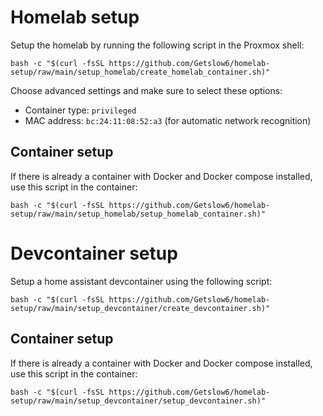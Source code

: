 # Homelab setup
Setup the homelab by running the following script in the Proxmox shell:
```
bash -c "$(curl -fsSL https://github.com/Getslow6/homelab-setup/raw/main/setup_homelab/create_homelab_container.sh)"
```
Choose advanced settings and make sure to select these options:
- Container type: `privileged`
- MAC address: `bc:24:11:08:52:a3` (for automatic network recognition)


## Container setup
If there is already a container with Docker and Docker compose installed, use this script in the container:
```
bash -c "$(curl -fsSL https://github.com/Getslow6/homelab-setup/raw/main/setup_homelab/setup_homelab_container.sh)"
```

# Devcontainer setup
Setup a home assistant devcontainer using the following script:
```
bash -c "$(curl -fsSL https://github.com/Getslow6/homelab-setup/raw/main/setup_devcontainer/create_devcontainer.sh)"
```

## Container setup
If there is already a container with Docker and Docker compose installed, use this script in the container:
```
bash -c "$(curl -fsSL https://github.com/Getslow6/homelab-setup/raw/main/setup_devcontainer/setup_devcontainer.sh)"
```